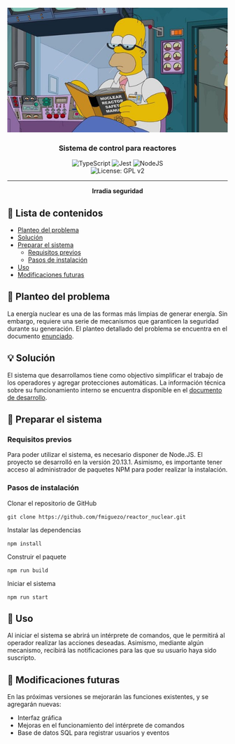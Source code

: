 <p align="center">
  <a href="" rel="noopener">
 <img src="./img/homero_leyendo.jpg" alt="Project logo"></a>
</p>
<h3 align="center">Sistema de control para reactores</h3>

<div align="center">

![TypeScript](https://img.shields.io/badge/typescript-%23007ACC.svg?style=for-the-badge&logo=typescript&logoColor=white)
![Jest](https://img.shields.io/badge/-jest-%23C21325?style=for-the-badge&logo=jest&logoColor=white)
![NodeJS](https://img.shields.io/badge/node.js-6DA55F?style=for-the-badge&logo=node.js&logoColor=white) <br>
![License: GPL v2](https://img.shields.io/badge/License-GPL_v2-blue.svg)

</div>

---

<p align="center" style="font-weight: bold"> Irradia seguridad
    <br> 
</p>

## 📝 Lista de contenidos

- [Planteo del problema](#problem_statement)
- [Solución](#solution)
- [Preparar el sistema](getting_started)
  - [Requisitos previos](prerequisites)
  - [Pasos de instalación](set_up)
- [Uso](#usage)
- [Modificaciones futuras](#future_scope)

## 🧐 Planteo del problema <a name = "problem_statement"></a>

La energía nuclear es una de las formas más limpias de generar energía. Sin embargo, requiere una serie de mecanismos que garanticen la seguridad durante su generación. El planteo detallado del problema se encuentra en el documento <a href="./docs/enunciado.md">enunciado</a>.

## 💡 Solución <a name = "solution"></a>

El sistema que desarrollamos tiene como objectivo simplificar el trabajo de los operadores y agregar protecciones automáticas. La información técnica sobre su funcionamiento interno se encuentra disponible en el <a href="./docs/developDoc.md">documento de desarrollo</a>.

## 🏁 Preparar el sistema <a name = "getting_started"></a>

### Requisitos previos <a name = "prerequisites"></a>

Para poder utilizar el sistema, es necesario disponer de Node.JS. El proyecto se desarrolló en la versión 20.13.1. Asimismo, es importante tener acceso al administrador de paquetes NPM para poder realizar la instalación.

### Pasos de instalación <a name = "set_up"></a>

Clonar el repositorio de GitHub

```
git clone https://github.com/fmiguezo/reactor_nuclear.git
```

Instalar las dependencias

```
npm install
```

Construir el paquete

```
npm run build
```

Iniciar el sistema

```
npm run start
```

## 🎈 Uso <a name="usage"></a>

Al iniciar el sistema se abrirá un intérprete de comandos, que le permitirá al operador realizar las acciones deseadas. Asimismo, mediante algún mecanismo, recibirá las notificaciones para las que su usuario haya sido suscripto.

## 🚀 Modificaciones futuras <a name = "future_scope"></a>

En las próximas versiones se mejorarán las funciones existentes, y se agregarán nuevas:

- Interfaz gráfica
- Mejoras en el funcionamiento del intérprete de comandos
- Base de datos SQL para registrar usuarios y eventos
